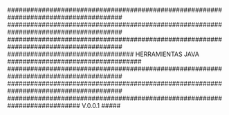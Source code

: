 ######################################################################################
######################################################################################
######################################################################################
################################# HERRAMIENTAS JAVA ###################################
######################################################################################
######################################################################################
########################################################################### V.0.0.1 #####
